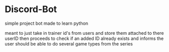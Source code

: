 # Discord-Bot
simple project bot made to learn python

meant to just take in trainer id's from users and store them attached to there userID
then proceeds to check if an added ID already exists and informs the user
should be able to do several game types from the series
